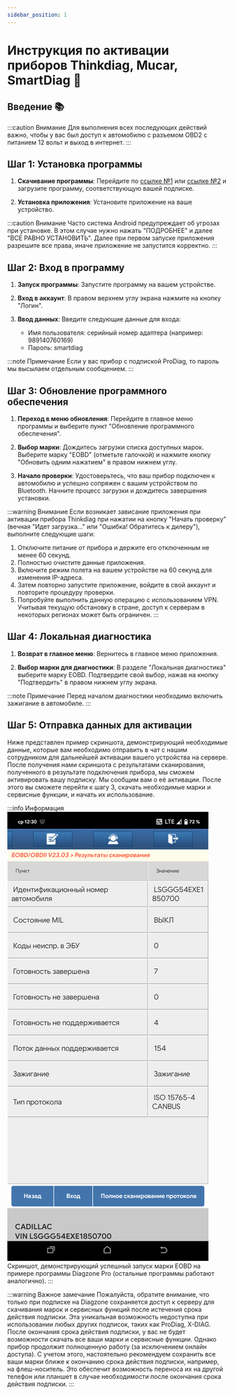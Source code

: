 ```yaml
---
sidebar_position: 1
---
```


# Инструкция по активации приборов Thinkdiag, Mucar, SmartDiag 🔧

## Введение 📚

:::caution Внимание
Для выполнения всех последующих действий важно, чтобы у вас был доступ к автомобилю с разъемом OBD2 с питанием 12 вольт и выход в интернет.
:::

## Шаг 1: Установка программы

1. **Скачивание программы**:
   Перейдите по [ссылке №1](https://i.getspace.us/cloud/s/fAMr3QsBMekwR2n) или [ссылке №2](https://nch.pl/s/T6c4C7Gj5Me3mGF) и загрузите программу, соответствующую вашей подписке.

2. **Установка приложения**:
   Установите приложение на ваше устройство.

:::caution Внимание
Часто система Android предупреждает об угрозах при установке. В этом случае нужно нажать "ПОДРОБНЕЕ" и далее "ВСЕ РАВНО УСТАНОВИТЬ". Далее при первом запуске приложения разрешите все права, иначе приложение не запустится корректно.
:::

## Шаг 2: Вход в программу

1. **Запуск программы**:
   Запустите программу на вашем устройстве.

2. **Вход в аккаунт**:
   В правом верхнем углу экрана нажмите на кнопку "Логин".

3. **Ввод данных**:
   Введите следующие данные для входа:
   - Имя пользователя: серийный номер адаптера (например: 989140760169)
   - Пароль: smartdiag

:::note Примечание
Если у вас прибор с подпиской ProDiag, то пароль мы высылаем отдельным сообщением.
:::

## Шаг 3: Обновление программного обеспечения

1. **Переход в меню обновления**:
   Перейдите в главное меню программы и выберите пункт "Обновление программного обеспечения".

2. **Выбор марки**:
   Дождитесь загрузки списка доступных марок. Выберите марку "EOBD" (отметьте галочкой) и нажмите кнопку "Обновить одним нажатием" в правом нижнем углу.

3. **Начало проверки**:
   Удостоверьтесь, что ваш прибор подключен к автомобилю и успешно сопряжен с вашим устройством по Bluetooth. Начните процесс загрузки и дождитесь завершения установки.

:::warning Внимание
Если возникает зависание приложения при активации прибора Thinkdiag при нажатии на кнопку "Начать проверку" (вечная "Идет загрузка..." или "Ошибка! Обратитесь к дилеру"), выполните следующие шаги:
1. Отключите питание от прибора и держите его отключенным не менее 60 секунд.
2. Полностью очистите данные приложения.
3. Включите режим полета на вашем устройстве на 60 секунд для изменения IP-адреса.
4. Затем повторно запустите приложение, войдите в свой аккаунт и повторите процедуру проверки.
5. Попробуйте выполнить данную операцию с использованием VPN. Учитывая текущую обстановку в стране, доступ к серверам в некоторых регионах может быть ограничен.
:::

## Шаг 4: Локальная диагностика

1. **Возврат в главное меню**:
   Вернитесь в главное меню приложения.

2. **Выбор марки для диагностики**:
   В разделе "Локальная диагностика" выберите марку EOBD. Подтвердите свой выбор, нажав на кнопку "Подтвердить" в правом нижнем углу экрана.

:::note Примечание
Перед началом диагностики необходимо включить зажигание в автомобиле.
:::

## Шаг 5: Отправка данных для активации

Ниже представлен пример скриншота, демонстрирующий необходимые данные, которые вам необходимо отправить в чат с нашим сотрудником для дальнейшей активации вашего устройства на сервере. После получения нами скриншота с результатами сканирования, полученного в результате подключения прибора, мы сможем активировать вашу подписку. Мы сообщим вам о её активации. После этого вы сможете перейти к шагу 3, скачать необходимые марки и сервисные функции, и начать их использование.

:::info Информация
![EOBD](./img/soft.png)
Скриншот, демонстрирующий успешный запуск марки EOBD на примере программы Diagzone Pro (остальные программы работают аналогично).
:::

:::warning Важное замечание
Пожалуйста, обратите внимание, что только при подписке на Diagzone сохраняется доступ к серверу для скачивания марок и сервисных функций после истечения срока действия подписки. Эта уникальная возможность недоступна при использовании любых других подписок, таких как ProDiag, X-DIAG.
После окончания срока действия подписки, у вас не будет возможности скачать все ваши марки и сервисные функции. Однако прибор продолжит полноценную работу (за исключением онлайн доступа). С учетом этого, настоятельно рекомендуем сохранить все ваши марки ближе к окончанию срока действия подписки, например, на флеш-носитель. Это обеспечит возможность переноса их на другой телефон или планшет в случае необходимости после окончания срока действия подписки.
:::
